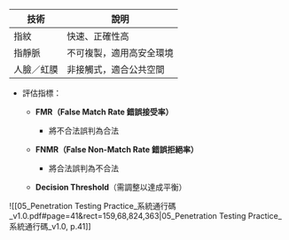 | 技術    | 說明           |
| ----- | ------------ |
| 指紋    | 快速、正確性高      |
| 指靜脈   | 不可複製，適用高安全環境 |
| 人臉／虹膜 | 非接觸式，適合公共空間  |

- 評估指標：
    
    - **FMR（False Match Rate 錯誤接受率）**
	    - 將不合法誤判為合法
        
    - **FNMR（False Non-Match Rate 錯誤拒絕率）**
	    - 將合法誤判為不合法
        
    - **Decision Threshold**（需調整以達成平衡）

![[05_Penetration Testing Practice_系統通行碼_v1.0.pdf#page=41&rect=159,68,824,363|05_Penetration Testing Practice_系統通行碼_v1.0, p.41]]